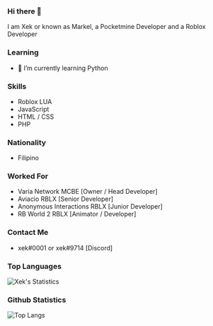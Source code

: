 ### Hi there 👋

I am Xek or known as Markel, a Pocketmine Developer and a Roblox Developer 

### Learning
- 🌱 I’m currently learning Python

### Skills
- Roblox LUA
- JavaScript
- HTML / CSS
- PHP 

### Nationality
- Filipino

### Worked For 
- Varia Network MCBE [Owner / Head Developer]
- Aviacio RBLX [Senior Developer]
- Anonymous Interactions RBLX [Junior Developer]
- RB World 2 RBLX [Animator / Developer]
### Contact Me 
- xek#0001 or xek#9714 [Discord]

### Top Languages

![Xek's Statistics](https://github-readme-stats.vercel.app/api/top-langs/?username=Xekyy&show_icons=true&theme=radical)

### Github Statistics

![Top Langs](https://github-readme-stats.vercel.app/api?username=Xekyy&count_private=true&show_icons=true&theme=radical)
